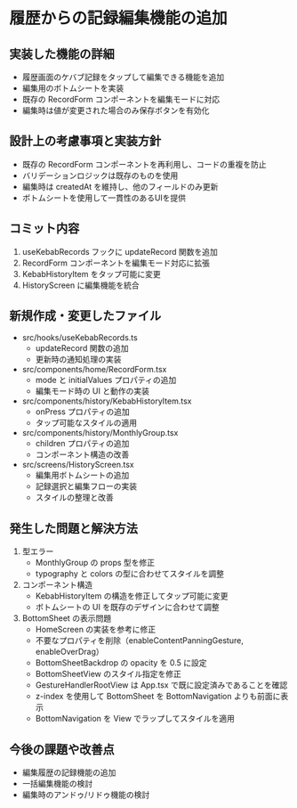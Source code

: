 # 履歴からの記録編集機能の追加

## 実装した機能の詳細
- 履歴画面のケバブ記録をタップして編集できる機能を追加
- 編集用のボトムシートを実装
- 既存の RecordForm コンポーネントを編集モードに対応
- 編集時は値が変更された場合のみ保存ボタンを有効化

## 設計上の考慮事項と実装方針
- 既存の RecordForm コンポーネントを再利用し、コードの重複を防止
- バリデーションロジックは既存のものを使用
- 編集時は createdAt を維持し、他のフィールドのみ更新
- ボトムシートを使用して一貫性のあるUIを提供

## コミット内容
1. useKebabRecords フックに updateRecord 関数を追加
2. RecordForm コンポーネントを編集モード対応に拡張
3. KebabHistoryItem をタップ可能に変更
4. HistoryScreen に編集機能を統合

## 新規作成・変更したファイル
- src/hooks/useKebabRecords.ts
  - updateRecord 関数の追加
  - 更新時の通知処理の実装
- src/components/home/RecordForm.tsx
  - mode と initialValues プロパティの追加
  - 編集モード時の UI と動作の実装
- src/components/history/KebabHistoryItem.tsx
  - onPress プロパティの追加
  - タップ可能なスタイルの適用
- src/components/history/MonthlyGroup.tsx
  - children プロパティの追加
  - コンポーネント構造の改善
- src/screens/HistoryScreen.tsx
  - 編集用ボトムシートの追加
  - 記録選択と編集フローの実装
  - スタイルの整理と改善

## 発生した問題と解決方法
1. 型エラー
   - MonthlyGroup の props 型を修正
   - typography と colors の型に合わせてスタイルを調整
2. コンポーネント構造
   - KebabHistoryItem の構造を修正してタップ可能に変更
   - ボトムシートの UI を既存のデザインに合わせて調整
3. BottomSheet の表示問題
   - HomeScreen の実装を参考に修正
   - 不要なプロパティを削除（enableContentPanningGesture, enableOverDrag）
   - BottomSheetBackdrop の opacity を 0.5 に設定
   - BottomSheetView のスタイル指定を修正
   - GestureHandlerRootView は App.tsx で既に設定済みであることを確認
   - z-index を使用して BottomSheet を BottomNavigation よりも前面に表示
   - BottomNavigation を View でラップしてスタイルを適用

## 今後の課題や改善点
- 編集履歴の記録機能の追加
- 一括編集機能の検討
- 編集時のアンドゥ/リドゥ機能の検討
